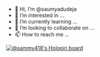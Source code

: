 - 👋 Hi, I’m @saumyadudeja
- 👀 I’m interested in ...
- 🌱 I’m currently learning ...
- 💞️ I’m looking to collaborate on ...
- 📫 How to reach me ...

<!---
saumyadudeja/saumyadudeja is a ✨ special ✨ repository because its `README.md` (this file) appears on your GitHub profile.
You can click the Preview link to take a look at your changes.
--->
[![@sammy418's Holopin board](https://holopin.me/sammy418)](https://holopin.io/@sammy418)
